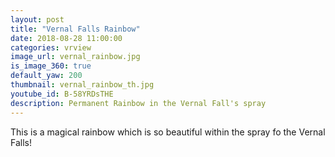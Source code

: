 ```yaml
---
layout: post
title: "Vernal Falls Rainbow"
date: 2018-08-28 11:00:00
categories: vrview
image_url: vernal_rainbow.jpg
is_image_360: true
default_yaw: 200
thumbnail: vernal_rainbow_th.jpg
youtube_id: B-58YRDsTHE
description: Permanent Rainbow in the Vernal Fall's spray
---
```

This is a magical rainbow which is so beautiful within the spray fo the Vernal Falls!
